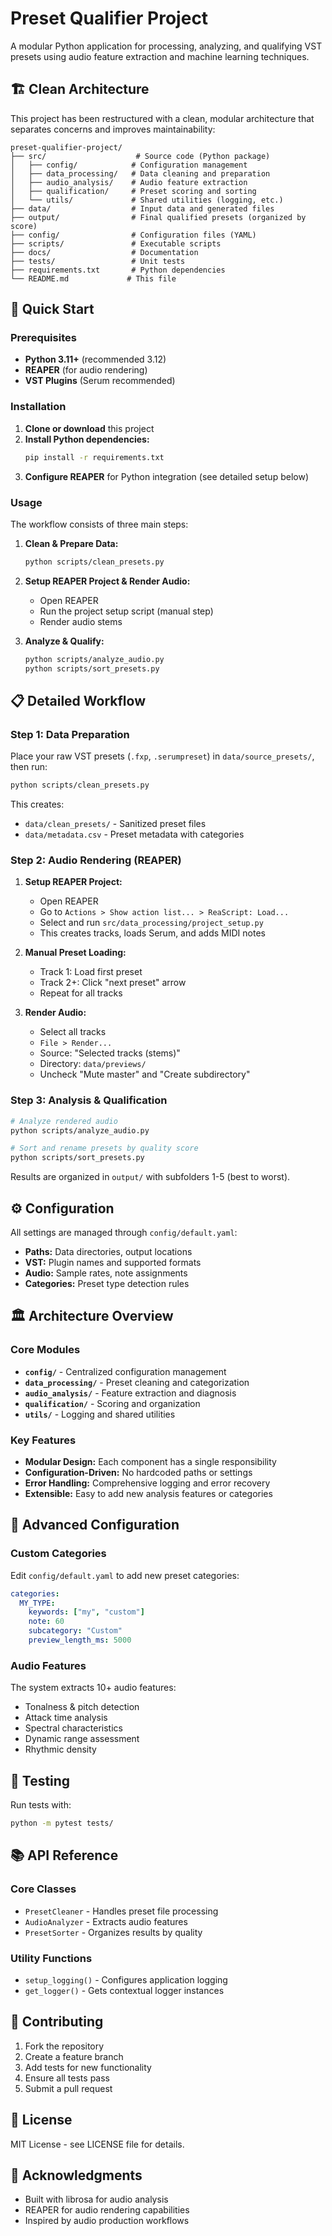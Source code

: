 # Preset Qualifier Project

A modular Python application for processing, analyzing, and qualifying VST presets using audio feature extraction and machine learning techniques.

## 🏗️ Clean Architecture

This project has been restructured with a clean, modular architecture that separates concerns and improves maintainability:

```
preset-qualifier-project/
├── src/                    # Source code (Python package)
│   ├── config/            # Configuration management
│   ├── data_processing/   # Data cleaning and preparation
│   ├── audio_analysis/    # Audio feature extraction
│   ├── qualification/     # Preset scoring and sorting
│   └── utils/             # Shared utilities (logging, etc.)
├── data/                  # Input data and generated files
├── output/                # Final qualified presets (organized by score)
├── config/                # Configuration files (YAML)
├── scripts/               # Executable scripts
├── docs/                  # Documentation
├── tests/                 # Unit tests
├── requirements.txt       # Python dependencies
└── README.md             # This file
```

## 🚀 Quick Start

### Prerequisites

- **Python 3.11+** (recommended 3.12)
- **REAPER** (for audio rendering)
- **VST Plugins** (Serum recommended)

### Installation

1. **Clone or download** this project
2. **Install Python dependencies:**
   ```bash
   pip install -r requirements.txt
   ```
3. **Configure REAPER** for Python integration (see detailed setup below)

### Usage

The workflow consists of three main steps:

1. **Clean & Prepare Data:**
   ```bash
   python scripts/clean_presets.py
   ```

2. **Setup REAPER Project & Render Audio:**
   - Open REAPER
   - Run the project setup script (manual step)
   - Render audio stems

3. **Analyze & Qualify:**
   ```bash
   python scripts/analyze_audio.py
   python scripts/sort_presets.py
   ```

## 📋 Detailed Workflow

### Step 1: Data Preparation

Place your raw VST presets (`.fxp`, `.serumpreset`) in `data/source_presets/`, then run:

```bash
python scripts/clean_presets.py
```

This creates:
- `data/clean_presets/` - Sanitized preset files
- `data/metadata.csv` - Preset metadata with categories

### Step 2: Audio Rendering (REAPER)

1. **Setup REAPER Project:**
   - Open REAPER
   - Go to `Actions > Show action list... > ReaScript: Load...`
   - Select and run `src/data_processing/project_setup.py`
   - This creates tracks, loads Serum, and adds MIDI notes

2. **Manual Preset Loading:**
   - Track 1: Load first preset
   - Track 2+: Click "next preset" arrow
   - Repeat for all tracks

3. **Render Audio:**
   - Select all tracks
   - `File > Render...`
   - Source: "Selected tracks (stems)"
   - Directory: `data/previews/`
   - Uncheck "Mute master" and "Create subdirectory"

### Step 3: Analysis & Qualification

```bash
# Analyze rendered audio
python scripts/analyze_audio.py

# Sort and rename presets by quality score
python scripts/sort_presets.py
```

Results are organized in `output/` with subfolders 1-5 (best to worst).

## ⚙️ Configuration

All settings are managed through `config/default.yaml`:

- **Paths:** Data directories, output locations
- **VST:** Plugin names and supported formats
- **Audio:** Sample rates, note assignments
- **Categories:** Preset type detection rules

## 🏛️ Architecture Overview

### Core Modules

- **`config/`** - Centralized configuration management
- **`data_processing/`** - Preset cleaning and categorization
- **`audio_analysis/`** - Feature extraction and diagnosis
- **`qualification/`** - Scoring and organization
- **`utils/`** - Logging and shared utilities

### Key Features

- **Modular Design:** Each component has a single responsibility
- **Configuration-Driven:** No hardcoded paths or settings
- **Error Handling:** Comprehensive logging and error recovery
- **Extensible:** Easy to add new analysis features or categories

## 🔧 Advanced Configuration

### Custom Categories

Edit `config/default.yaml` to add new preset categories:

```yaml
categories:
  MY_TYPE:
    keywords: ["my", "custom"]
    note: 60
    subcategory: "Custom"
    preview_length_ms: 5000
```

### Audio Features

The system extracts 10+ audio features:
- Tonalness & pitch detection
- Attack time analysis
- Spectral characteristics
- Dynamic range assessment
- Rhythmic density

## 🧪 Testing

Run tests with:
```bash
python -m pytest tests/
```

## 📚 API Reference

### Core Classes

- `PresetCleaner` - Handles preset file processing
- `AudioAnalyzer` - Extracts audio features
- `PresetSorter` - Organizes results by quality

### Utility Functions

- `setup_logging()` - Configures application logging
- `get_logger()` - Gets contextual logger instances

## 🤝 Contributing

1. Fork the repository
2. Create a feature branch
3. Add tests for new functionality
4. Ensure all tests pass
5. Submit a pull request

## 📄 License

MIT License - see LICENSE file for details.

## 🙏 Acknowledgments

- Built with librosa for audio analysis
- REAPER for audio rendering capabilities
- Inspired by audio production workflows
